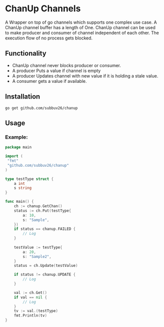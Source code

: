 # ChanUp Channels
A Wrapper on top of go channels which supports one complex use case. 
A ChanUp channel buffer has a length of One.
ChanUp channel can be used to make producer and consumer of channel independent of each other.
The execution flow of no process gets blocked. 

## Functionality
- ChanUp channel never blocks producer or consumer.
- A producer Puts a value if channel is empty
- A producer Updates channel with new value if it is holding a stale value.
- A consumer gets a value if available.

## Installation
```
go get github.com/subbuv26/chanup
```

## Usage
### Example:
```go
package main

import (
 "fmt"
 "github.com/subbuv26/chanup"
)

type testType struct {
	a int
	s string
}

func main() {
	ch := chanup.GetChan()
	status := ch.Put(testType{
		a: 10,
		s: "Sample",
	})
	if status == chanup.FAILED {
		// Log
	}
	
	testValue := testType{
		a: 20,
		s: "Sample2",
	}
	status = ch.Update(testValue)

	if status != chanup.UPDATE {
		// Log
	}

	val := ch.Get()
	if val == nil {
		// Log
	}
	tv := val.(testType)
	fmt.Println(tv)
}
```